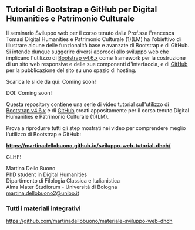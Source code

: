 ## Tutorial di Bootstrap e GitHub per Digital Humanities e Patrimonio Culturale

Il seminario Sviluppo web per il corso tenuto dalla Prof.ssa Francesca Tomasi Digital Humanities e Patrimonio Culturale (1)(LM) ha l'obiettivo di illustrare alcune delle funzionalità base e avanzate di Bootstrap e di GitHub. Si intende dunque suggerire diversi approcci allo sviluppo web che implicano l'utilizzo di <a href="https://getbootstrap.com/docs/4.6/getting-started/introduction/" target="_blank" alt="Bootstrap v4.6.x">Bootstrap v4.6.x</a> come framework per la costruzione di un sito web responsive e delle sue componenti d'interfaccia, e di <a href="http://github.com/" target="_blank" alt="GitHub">GitHub</a> per la pubblicazione del sito su uno spazio di hosting.

Scarica le slide da qui: Coming soon!

DOI: Coming soon!

Questa repository contiene una serie di video tutorial sull'utilizzo di <a href="https://getbootstrap.com/docs/4.6/getting-started/introduction/" target="_blank" alt="Bootstrap v4.6.x">Bootstrap v4.6.x</a> e di <a href="https://pages.github.com/" target="_blank" alt="GitHub Pages">GitHub</a> creati appositamente per il corso tenuto Digital Humanities e Patrimonio Culturale (1)(LM).

Prova a riprodurre tutti gli step mostrati nei video per comprendere meglio l'utilizzo di Bootstrap e GitHub:

<b>https://martinadellobuono.github.io/sviluppo-web-tutorial-dhch/</b>

GLHF!

Martina Dello Buono
<br>
PhD student in Digital Humanities
<br>
Dipartimento di Filologia Classica e Italianistica
<br>
Alma Mater Studiorum - Università di Bologna
<br>
martina.dellobuono2@unibo.it

### Tutti i materiali integrativi
https://github.com/martinadellobuono/materiale-sviluppo-web-dhch
